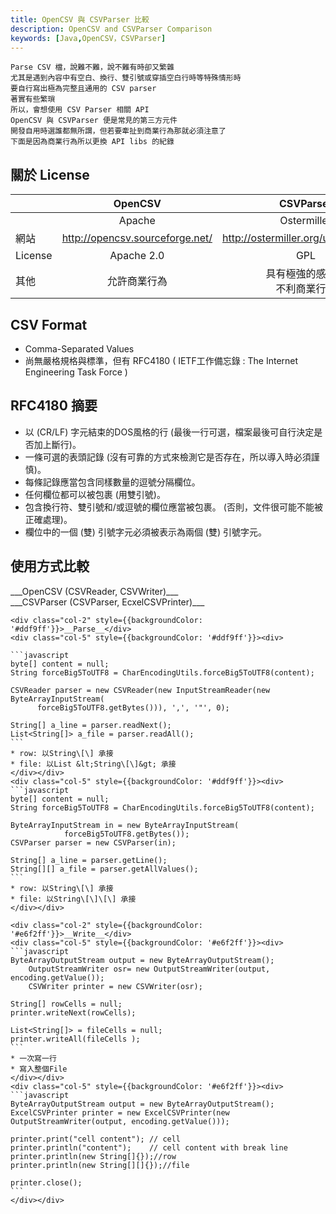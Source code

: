 ```yaml
---
title: OpenCSV 與 CSVParser 比較
description: OpenCSV and CSVParser Comparison
keywords: [Java,OpenCSV，CSVParser]
---
```

    
    Parse CSV 檔，說難不難，說不難有時卻又繁雜  
    尤其是遇到內容中有空白、換行、雙引號或穿插空白行時等特殊情形時  
    要自行寫出極為完整且通用的 CSV parser  
    著實有些繁瑣  
    所以，會想使用 CSV Parser 相關 API  
    OpenCSV 與 CSVParser 便是常見的第三方元件  
    開發自用時選誰都無所謂，但若要牽扯到商業行為那就必須注意了  
    下面是因為商業行為所以更換 API libs 的紀錄  
    
## 關於 License    

|  | OpenCSV  | CSVParser  |
| :-- | :--: |:--:|
|  | Apache  | Ostermiller   |
| 網站 | http://opencsv.sourceforge.net/ | http://ostermiller.org/utils/CSV.html |
| License  | Apache 2.0 | GPL |
| 其他| 允許商業行為 | 具有極強的感染力<br/>不利商業行為 |


## CSV Format
* Comma-Separated Values
* 尚無嚴格規格與標準，但有 RFC4180 ( IETF工作備忘錄 : The Internet Engineering Task Force )

## RFC4180 摘要
* 以 (CR/LF) 字元結束的DOS風格的行 (最後一行可選，檔案最後可自行決定是否加上斷行)。
* 一條可選的表頭記錄 (沒有可靠的方式來檢測它是否存在，所以導入時必須謹慎)。
* 每條記錄應當包含同樣數量的逗號分隔欄位。
* 任何欄位都可以被包裹 (用雙引號)。
* 包含換行符、雙引號和/或逗號的欄位應當被包裹。 (否則，文件很可能不能被正確處理)。
* 欄位中的一個 (雙) 引號字元必須被表示為兩個 (雙) 引號字元。

## 使用方式比較

<div class="container">
  <div class="row row-cols-3">
    <div class="col-2" >  </div>
    <div class="col-5" >___OpenCSV (CSVReader, CSVWriter)___</div>
    <div class="col-5" >___CSVParser (CSVParser, EcxelCSVPrinter)___</div>
    
    <div class="col-2" style={{backgroundColor: '#ddf9ff'}}>__Parse__</div>
    <div class="col-5" style={{backgroundColor: '#ddf9ff'}}><div>
    
    ```javascript
    byte[] content = null;
    String forceBig5ToUTF8 = CharEncodingUtils.forceBig5ToUTF8(content);
 
    CSVReader parser = new CSVReader(new InputStreamReader(new ByteArrayInputStream(
          forceBig5ToUTF8.getBytes())), ',', '"', 0);
 
    String[] a_line = parser.readNext();
    List<String[]> a_file = parser.readAll();
    ```
    * row: 以String\[\] 承接
    * file: 以List &lt;String\[\]&gt; 承接
    </div></div>
    <div class="col-5" style={{backgroundColor: '#ddf9ff'}}><div>
    ```javascript
    byte[] content = null;
    String forceBig5ToUTF8 = CharEncodingUtils.forceBig5ToUTF8(content);
 
    ByteArrayInputStream in = new ByteArrayInputStream(
                forceBig5ToUTF8.getBytes());
    CSVParser parser = new CSVParser(in);
 
    String[] a_line = parser.getLine();
    String[][] a_file = parser.getAllValues();    
    ```
    * row: 以String\[\] 承接
    * file: 以String\[\]\[\] 承接   
    </div></div>
 
    <div class="col-2" style={{backgroundColor: '#e6f2ff'}}>__Write__</div>
    <div class="col-5" style={{backgroundColor: '#e6f2ff'}}><div>
    ```javascript
    ByteArrayOutputStream output = new ByteArrayOutputStream();
        OutputStreamWriter osr= new OutputStreamWriter(output, encoding.getValue());
        CSVWriter printer = new CSVWriter(osr);
 
    String[] rowCells = null;
    printer.writeNext(rowCells);
 
    List<String[]> = fileCells = null;
    printer.writeAll(fileCells );    
    ```
    * 一次寫一行
    * 寫入整個File
    </div></div>
    <div class="col-5" style={{backgroundColor: '#e6f2ff'}}><div>
    ```javascript
    ByteArrayOutputStream output = new ByteArrayOutputStream();
    ExcelCSVPrinter printer = new ExcelCSVPrinter(new OutputStreamWriter(output, encoding.getValue()));
     
    printer.print("cell content"); // cell
    printer.println("content");    // cell content with break line
    printer.println(new String[]{});//row
    printer.println(new String[][]{});//file
     
    printer.close();
    ```
    </div></div>
  </div>
</div>